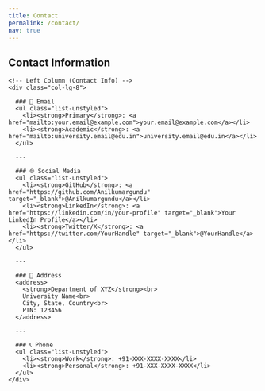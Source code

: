 ```yaml
---
title: Contact
permalink: /contact/
nav: true
---
```


## Contact Information

<div class="container mt-4">
  <div class="row">
    
    <!-- Left Column (Contact Info) -->
    <div class="col-lg-8"> 
      
      ### 📧 Email
      <ul class="list-unstyled">
        <li><strong>Primary</strong>: <a href="mailto:your.email@example.com">your.email@example.com</a></li>
        <li><strong>Academic</strong>: <a href="mailto:university.email@edu.in">university.email@edu.in</a></li>
      </ul>

      ---

      ### 🌐 Social Media
      <ul class="list-unstyled">
        <li><strong>GitHub</strong>: <a href="https://github.com/Anilkumargundu" target="_blank">@Anilkumargundu</a></li>
        <li><strong>LinkedIn</strong>: <a href="https://linkedin.com/in/your-profile" target="_blank">Your LinkedIn Profile</a></li>
        <li><strong>Twitter/X</strong>: <a href="https://twitter.com/YourHandle" target="_blank">@YourHandle</a></li>
      </ul>

      ---

      ### 📍 Address
      <address>
        <strong>Department of XYZ</strong><br>
        University Name<br>
        City, State, Country<br>
        PIN: 123456
      </address>

      ---

      ### 📞 Phone
      <ul class="list-unstyled">
        <li><strong>Work</strong>: +91-XXX-XXXX-XXXX</li>
        <li><strong>Personal</strong>: +91-XXX-XXXX-XXXX</li>
      </ul>
    </div>
  </div>
</div>


